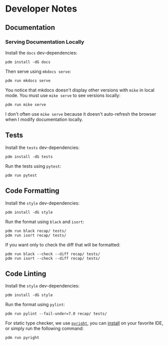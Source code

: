 # Developer Notes

## Documentation

### Serving Documentation Locally

Install the `docs` dev-dependencies:

    pdm install -dG docs

Then serve using `mkdocs serve`:

    pdm run mkdocs serve

You notice that mkdocs doesn't display other versions with `mike` in local mode. You must use `mike serve` to see versions locally:

    pdm run mike serve

I don't often use `mike serve` because it doesn't auto-refresh the browser when I modify documentation locally.

## Tests

Install the `tests` dev-dependencies:

    pdm install -dG tests

Run the tests using `pytest`:

    pdm run pytest

## Code Formatting

Install the `style` dev-dependencies:

    pdm install -dG style

Run the format using `black` and `isort`:

    pdm run black recap/ tests/
    pdm run isort recap/ tests/

If you want only to check the diff that will be formatted:

    pdm run black --check --diff recap/ tests/
    pdm run isort --check --diff recap/ tests/

## Code Linting

Install the `style` dev-dependencies:

    pdm install -dG style

Run the format using `pylint`:

    pdm run pylint --fail-under=7.0 recap/ tests/

For static type checker, we use [`pyright`](https://github.com/microsoft/pyright), you can [install](https://github.com/microsoft/pyright#installation) on your favorite IDE, or simply run the following command:

    pdm run pyright

